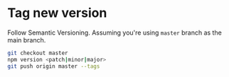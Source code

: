 # Tag new version

Follow Semantic Versioning.
Assuming you're using `master` branch as the main branch.
```bash
git checkout master
npm version <patch|minor|major>
git push origin master --tags
```
